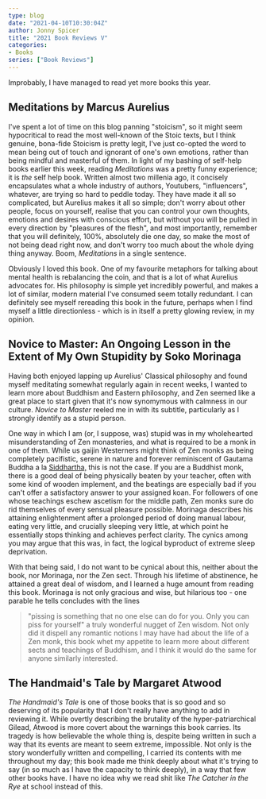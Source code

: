 ```yaml
---
type: blog
date: "2021-04-10T10:30:04Z"
author: Jonny Spicer
title: "2021 Book Reviews V"
categories:
- Books
series: ["Book Reviews"]
---
```

Improbably, I have managed to read yet more books this year.

## Meditations by Marcus Aurelius

I've spent a lot of time on this blog panning "stoicism", so it might seem hypocritical to read the most well-known of the Stoic texts, but I think genuine, bona-fide Stoicism is
pretty legit, I've just co-opted the word to mean being out of touch and ignorant of one's own emotions, rather than being mindful and masterful of them. In light of my bashing of
self-help books earlier this week, reading *Meditations* was a pretty funny experience; it is *the* self help book. Written almost two millenia ago, it concisely encapsulates what a
whole industry of authors, Youtubers, "influencers", whatever, are trying so hard to peddle today. They have made it all so complicated, but Aurelius makes it all so simple; don't
worry about other people, focus on yourself, realise that you can control your own thoughts, emotions and desires with conscious effort, but without you will be pulled in every
direction by "pleasures of the flesh", and most importantly, remember that you will definitely, 100%, absolutely die one day, so make the most of not being dead right now, and don't
worry too much about the whole dying thing anyway. Boom, *Meditations* in a single sentence.

Obviously I loved this book. One of my favourite metaphors for talking about mental health is rebalancing the coin, and that is a lot of what Aurelius advocates for. His philosophy
is simple yet incredibly powerful, and makes a lot of similar, modern material I've consumed seem totally redundant. I can definitely see myself rereading this book in the future,
perhaps when I find myself a little directionless - which is in itself a pretty glowing review, in my opinion.

## Novice to Master: An Ongoing Lesson in the Extent of My Own Stupidity by Soko Morinaga

Having both enjoyed lapping up Aurelius' Classical philosophy and found myself meditating somewhat regularly again in recent weeks, I wanted to learn more about Buddhism and Eastern
philosophy, and Zen seemed like a great place to start given that it's now synomymous with calmness in our culture. *Novice to Master* reeled me in with its subtitle, particularly as
I strongly identify as a stupid person.

One way in which I am (or, I suppose, was) stupid was in my wholehearted misunderstanding of Zen monasteries, and what is required to be a monk in one of them. While us
gaijin Westerners might think of Zen monks as being completely pacifistic, serene in nature and forever reminiscent of Gautama Buddha a la [Siddhartha,](/blog/2021-book-reviews-ii/)
this is not the case. If you are a Buddhist monk, there is a good deal of being physically beaten by your teacher, often with some kind of wooden implement, and the beatings are
especially bad if you can't offer a satisfactory answer to your assigned koan. For followers of one whose teachings eschew ascetism for the middle path, Zen monks sure do rid
themselves of every sensual pleasure possible. Morinaga describes his attaining enlightenment after a prolonged period of doing manual labour, eating very little, and crucially
sleeping very little, at which point he essentially stops thinking and achieves perfect clarity. The cynics among you may argue that this was, in fact, the logical byproduct of
extreme sleep deprivation.

With that being said, I do not want to be cynical about this, neither about the book, nor Morinaga, nor the Zen sect. Through his lifetime of abstinence, he attained a great deal of
wisdom, and I learned a huge amount from reading this book. Morinaga is not only gracious and wise, but hilarious too - one parable he tells concludes with the lines
> "pissing is something that no one else can do for you. Only you can piss for yourself"
a truly wonderful nugget of Zen wisdom. Not only did it dispell any romantic notions I may have had about the life of a Zen monk, this book whet my appetite to learn more
about different sects and teachings of Buddhism, and I think it would do the same for anyone similarly interested.

## The Handmaid's Tale by Margaret Atwood

*The Handmaid's Tale* is one of those books that is so good and so deserving of its popularity that I don't really have anything to add in reviewing it. While overtly describing the
brutality of the hyper-patriarchical Gilead, Atwood is more covert about the warnings this book carries. Its tragedy is how believable the whole thing is, despite being
written in such a way that its events are meant to seem extreme, impossible. Not only is the story wonderfully written and compelling, I carried its contents with me throughout my
day; this book made me think deeply about what it's trying to say (in so much as I have the capacity to think deeply), in a way that few other books have. I have no idea why we read
shit like *The Catcher in the Rye* at school instead of this.
